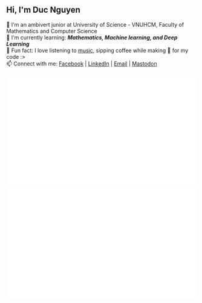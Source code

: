 ## Hi, I'm Duc Nguyen

:book: I'm an ambivert junior at University of Science - VNUHCM, Faculty of Mathematics and Computer Science </br>
:seedling: I'm currently learning: ***Mathematics, Machine learning, and Deep Learning*** </br>
:dizzy: Fun fact: I love listening to [music](https://soundcloud.com/ngntrgduc), sipping coffee while making :bug: for my code :> </br>
:mailbox: Connect with me: [Facebook](https://fb.com/nguyenduc1511) | [LinkedIn](https://www.linkedin.com/in/ngntrgduc/) | [Email](mailto:trungducnguyen1511@gmail.com) | [Mastodon](https://mathstodon.xyz/@ngntrgduc)

![](https://github.com/ngntrgduc/github-stats/blob/master/generated/overview.svg)
![](https://github.com/ngntrgduc/github-stats/blob/master/generated/languages.svg)
